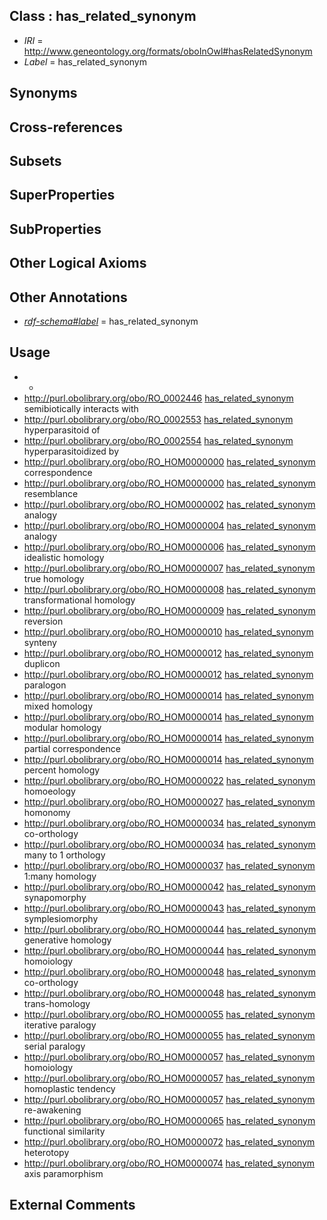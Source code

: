 
## Class : has_related_synonym

 * *IRI* = http://www.geneontology.org/formats/oboInOwl#hasRelatedSynonym
 * *Label* = has_related_synonym

## Synonyms


## Cross-references


## Subsets


## SuperProperties


## SubProperties


## Other Logical Axioms


## Other Annotations

 * *[rdf-schema#label](../../el/rdf-schema#label.md)* = has_related_synonym

## Usage

 * -
 * http://purl.obolibrary.org/obo/RO_0002446 [has_related_synonym](../../ym/oboInOwl#hasRelatedSynonym.md) semibiotically interacts with
 * http://purl.obolibrary.org/obo/RO_0002553 [has_related_synonym](../../ym/oboInOwl#hasRelatedSynonym.md) hyperparasitoid of
 * http://purl.obolibrary.org/obo/RO_0002554 [has_related_synonym](../../ym/oboInOwl#hasRelatedSynonym.md) hyperparasitoidized by
 * http://purl.obolibrary.org/obo/RO_HOM0000000 [has_related_synonym](../../ym/oboInOwl#hasRelatedSynonym.md) correspondence
 * http://purl.obolibrary.org/obo/RO_HOM0000000 [has_related_synonym](../../ym/oboInOwl#hasRelatedSynonym.md) resemblance
 * http://purl.obolibrary.org/obo/RO_HOM0000002 [has_related_synonym](../../ym/oboInOwl#hasRelatedSynonym.md) analogy
 * http://purl.obolibrary.org/obo/RO_HOM0000004 [has_related_synonym](../../ym/oboInOwl#hasRelatedSynonym.md) analogy
 * http://purl.obolibrary.org/obo/RO_HOM0000006 [has_related_synonym](../../ym/oboInOwl#hasRelatedSynonym.md) idealistic homology
 * http://purl.obolibrary.org/obo/RO_HOM0000007 [has_related_synonym](../../ym/oboInOwl#hasRelatedSynonym.md) true homology
 * http://purl.obolibrary.org/obo/RO_HOM0000008 [has_related_synonym](../../ym/oboInOwl#hasRelatedSynonym.md) transformational homology
 * http://purl.obolibrary.org/obo/RO_HOM0000009 [has_related_synonym](../../ym/oboInOwl#hasRelatedSynonym.md) reversion
 * http://purl.obolibrary.org/obo/RO_HOM0000010 [has_related_synonym](../../ym/oboInOwl#hasRelatedSynonym.md) synteny
 * http://purl.obolibrary.org/obo/RO_HOM0000012 [has_related_synonym](../../ym/oboInOwl#hasRelatedSynonym.md) duplicon
 * http://purl.obolibrary.org/obo/RO_HOM0000012 [has_related_synonym](../../ym/oboInOwl#hasRelatedSynonym.md) paralogon
 * http://purl.obolibrary.org/obo/RO_HOM0000014 [has_related_synonym](../../ym/oboInOwl#hasRelatedSynonym.md) mixed homology
 * http://purl.obolibrary.org/obo/RO_HOM0000014 [has_related_synonym](../../ym/oboInOwl#hasRelatedSynonym.md) modular homology
 * http://purl.obolibrary.org/obo/RO_HOM0000014 [has_related_synonym](../../ym/oboInOwl#hasRelatedSynonym.md) partial correspondence
 * http://purl.obolibrary.org/obo/RO_HOM0000014 [has_related_synonym](../../ym/oboInOwl#hasRelatedSynonym.md) percent homology
 * http://purl.obolibrary.org/obo/RO_HOM0000022 [has_related_synonym](../../ym/oboInOwl#hasRelatedSynonym.md) homoeology
 * http://purl.obolibrary.org/obo/RO_HOM0000027 [has_related_synonym](../../ym/oboInOwl#hasRelatedSynonym.md) homonomy
 * http://purl.obolibrary.org/obo/RO_HOM0000034 [has_related_synonym](../../ym/oboInOwl#hasRelatedSynonym.md) co-orthology
 * http://purl.obolibrary.org/obo/RO_HOM0000034 [has_related_synonym](../../ym/oboInOwl#hasRelatedSynonym.md) many to 1 orthology
 * http://purl.obolibrary.org/obo/RO_HOM0000037 [has_related_synonym](../../ym/oboInOwl#hasRelatedSynonym.md) 1:many homology
 * http://purl.obolibrary.org/obo/RO_HOM0000042 [has_related_synonym](../../ym/oboInOwl#hasRelatedSynonym.md) synapomorphy
 * http://purl.obolibrary.org/obo/RO_HOM0000043 [has_related_synonym](../../ym/oboInOwl#hasRelatedSynonym.md) symplesiomorphy
 * http://purl.obolibrary.org/obo/RO_HOM0000044 [has_related_synonym](../../ym/oboInOwl#hasRelatedSynonym.md) generative homology
 * http://purl.obolibrary.org/obo/RO_HOM0000044 [has_related_synonym](../../ym/oboInOwl#hasRelatedSynonym.md) homoiology
 * http://purl.obolibrary.org/obo/RO_HOM0000048 [has_related_synonym](../../ym/oboInOwl#hasRelatedSynonym.md) co-orthology
 * http://purl.obolibrary.org/obo/RO_HOM0000048 [has_related_synonym](../../ym/oboInOwl#hasRelatedSynonym.md) trans-homology
 * http://purl.obolibrary.org/obo/RO_HOM0000055 [has_related_synonym](../../ym/oboInOwl#hasRelatedSynonym.md) iterative paralogy
 * http://purl.obolibrary.org/obo/RO_HOM0000055 [has_related_synonym](../../ym/oboInOwl#hasRelatedSynonym.md) serial paralogy
 * http://purl.obolibrary.org/obo/RO_HOM0000057 [has_related_synonym](../../ym/oboInOwl#hasRelatedSynonym.md) homoiology
 * http://purl.obolibrary.org/obo/RO_HOM0000057 [has_related_synonym](../../ym/oboInOwl#hasRelatedSynonym.md) homoplastic tendency
 * http://purl.obolibrary.org/obo/RO_HOM0000057 [has_related_synonym](../../ym/oboInOwl#hasRelatedSynonym.md) re-awakening
 * http://purl.obolibrary.org/obo/RO_HOM0000065 [has_related_synonym](../../ym/oboInOwl#hasRelatedSynonym.md) functional similarity
 * http://purl.obolibrary.org/obo/RO_HOM0000072 [has_related_synonym](../../ym/oboInOwl#hasRelatedSynonym.md) heterotopy
 * http://purl.obolibrary.org/obo/RO_HOM0000074 [has_related_synonym](../../ym/oboInOwl#hasRelatedSynonym.md) axis paramorphism

## External Comments

